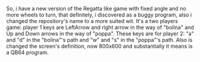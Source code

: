 So, i have a new version of the Regatta like game with fixed angle and no more wheels to turn, that definitely, i discovered as a buggy program, also i changed the repository's name to a more suited wit. It's a two players game: player 1 keys are LeftArrow and right arrow in the way of "bolina" and Up and Down arrows in the way of "poppa". These keys are for player 2: "a" and "d" in the "bolina"'s path and "w" and "s" in the "poppa"'s path. Also is changed the screen's definition, now 800x600 and substantially it means is a QB64 program.
